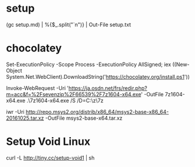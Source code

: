 # setup

(gc setup.md) | %{$_.split("`n")} | Out-File setup.txt

# chocolatey

Set-ExecutionPolicy -Scope Process -ExecutionPolicy AllSigned;  iex ((New-Object System.Net.WebClient).DownloadString('https://chocolatey.org/install.ps1'))

Invoke-WebRequest -Uri 'https://ja.osdn.net/frs/redir.php?m=acc&f=%2Fsevenzip%2F66539%2F7z1604-x64.exe' -OutFile 7z1604-x64.exe
.\7z1604-x64.exe /S /D=C:\z\7z

iwr -Uri http://repo.msys2.org/distrib/x86_64/msys2-base-x86_64-20161025.tar.xz -OutFile msys2-base-x64.tar.xz

# Setup Void Linux

curl -L http://tiny.cc/setup-void1 | sh


